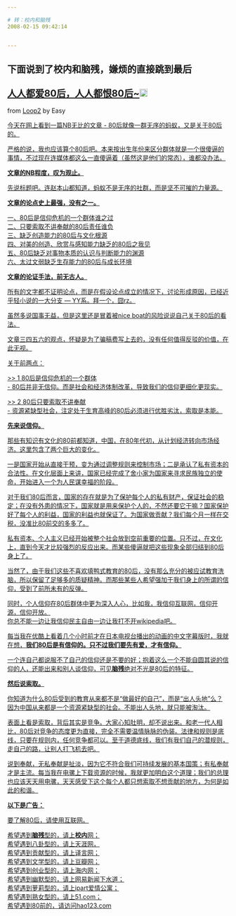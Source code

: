 ```yaml
---

# 转：校内和脑残
2008-02-15 09:42:14


---
```



<h2 class="entry-title">下面说到了校内和脑残，嫌烦的直接跳到最后<a target=_blank class="entry-title-link" target="_blank" href="http://item.feedsky.com/%7Efeedsky/easychen/%7E6894804/50033087/4061812/1/item.html"><br />
<br />
人人都爱80后，人人都恨80后~<img src="http://www.google.com/reader/ui/2412528845-go-to.gif" class="entry-title-go-to" alt="" height="18" width="18"></a></h2><div class="entry-author"><span class="entry-source-title-parent">from <a target=_blank href="http://www.google.com/reader/view/feed/http%3A%2F%2Ffeed.feedsky.com%2Feasychen" class="entry-source-title" target="_blank">Loop2</a></span> by <span class="entry-author-name">Easy</span></div><div class="entry-body"><div id=""><ins class="item-body"><div><p>今天在网上看到一篇<a target=_blank target="_blank" href="http://www.cnbaodao.com/html/3572.htm">NB无比的文章 - 80后就像一群无序的蚂蚁</a>，又是关于80后的。</p>
<p>严格的说，我也应该算个80后吧。本来按出生年份来区分群体就是一个很傻逼的事情，不过现在连媒体都这么一直傻逼着（虽然这是他们的常态），谁都没办法。</p>
<p><strong>文章的NB程度，叹为观止。</strong></p>
<p>先说标题吧。连赵本山都知道，蚂蚁不是无序的社群，而是坚不可摧的力量源。</p>
<p><strong>文章的论点史上最强，没有之一。</strong></p>
<p>一、80后是信仰危机的一个群体谁之过<br />
二、只要索取不讲奉献的80后责任谁负<br />
三、缺乏创造能力的80后与文化根源<br />
四、对美的创造、欣赏与感知能力缺乏的80后之我见<br />
五、80后缺乏对事物本质的认识与判断能力的渊源<br />
六、太过文弱缺乏生存能力的80后与成长环境</p>
<p><strong>文章的论证手法，前无古人。</strong></p>
<p>所有的文字都不证明论点，而是在假设论点成立的情况下，讨论形成原因，已经近乎轻小说的一大分支 — YY系。拜一个，囧rz。</p>
<p>虽然多说国事无益，但是这里还是冒着被nice boat的风险说说自己关于80后的看法。</p>
<p>文章三四五六的观点，怀疑是为了骗稿费写上去的，没有任何值得反驳的价值，在此无视。</p>
<p>关于前两点：</p>
<p>&gt;&gt; 1 80后是信仰危机的一个群体<br />
- 80后并非无信仰。而是社会和经济体制改革，导致我们的信仰更细化更现实。</p>
<p>&gt;&gt; 2 80后只要索取不讲奉献<br />
- 资源紧缺型社会，注定处于生育高峰的80后必须进行优胜劣汰，索取是本能。</p>
<p><strong>先来说信仰。</strong></p>
<p>那些有知识有文化的80前都知道，中国，在80年代初，从计划经济转向市场经济。这里包含了两个巨大的变化。</p>
<p>一是国家开始从直接干预，变为通过调整规则来控制市场；二是承认了私有资本的合法性。在文化层面上来讲，国家已经完成了舍小家为国家来寻求民族独立的使命，开始进入一个为人民谋幸福的阶段。</p>
<p>对于我们80后而言，国家的存在就是为了保护每个人的私有财产，保证社会的稳定；在没有外患的情况下，国家就是用来保护个人的，不然还要它干嘛？国家保护好了每个人的利益，国家的利益也就保证了。为国家做贡献？我们每个月一样在交税，没准比80前交的多多了。</p>
<p>私有资本、个人主义已经开始被整个社会放到空前重要的位置。只不过，在文化上，直到今天才比较强烈的反应出来。而某些傻逼就把这些现象全部归结到80后身上了。</p>
<p>当然了，由于我们这些不喜欢填鸭式教育的80后，没有那么充分的被应试教育洗脑，所以保留了足够多的质疑精神。而那些某些人希望强加于我们身上的所谓的信仰，受到了前所未有的反弹。</p>
<p>同时，个人信仰在80后群体中更为深入人心，比如我，我信仰互联网，信仰开源，信仰开放。<br />
你总不能一边让我信仰民主自由一边让我打不开wikipedia吧。</p>
<p>每当我在优酷上看着几个小时前才在日本电视台播出的动画的中文字幕版时，我就在想，<strong>我们80后是有信仰的。只不过我们要先有爱，才有信仰。</strong></p>
<p>一个连自己都说服不了自己的信仰还是不要的好；抱着这么一个不能自圆其说的信仰的人，还能出来和别人谈信仰，可见<b class="highlighted1">脑残</b>绝对不光是80后的特征。</p>
<p><strong>然后说索取。</strong></p>
<p>你知道为什么80后受到的教育从来都不是“做最好的自己”，而是“出人头地”么？因为中国从来都是一个资源紧缺型的社会。不能出人头地，就只能被淘汰。</p>
<p>表面上看是索取，背后其实是竞争。大家心知肚明，却不说出来。和老一代人相比，80后对竞争的态度更为直接，完全不需要温情脉脉的伪装。法律和规则是底线，只要在规则内，任何竞争都可以。至于道德底线，我们有我们自己的潜规则，走自己的路，让别人打飞机去吧。</p>
<p>说到奉献，无私奉献是扯淡，因为它不符合我们可持续发展的基本国策；有私奉献才是主流。每当我在电骡上下载资源的时候，我就更加明白这个道理；我们的总理也应该天天用电骡，天天感受下这个每个人都只想索取不想贡献的地方，为何是如此的和谐。</p>
<p><strong>以下是广告： </strong></p>
<p>要了解80后，请使用互联网。</p>
<p>希望遇到<b class="highlighted1">脑残</b>型的，请上<b class="highlighted0">校内</b>网；<br />
希望遇到八卦型的，请上天涯网，<br />
希望遇到贡献型的，请上译言网；<br />
希望遇到文学型的，请上豆瓣网；<br />
希望遇到创业型的，请上海内网；<br />
希望遇到幽默型的，请上网易新闻下水道；<br />
希望遇到萝莉型的，请上ipart爱情公寓；<br />
希望遇到熟女型的，请上51.com；<br />
希望遇到80前的，请访问hao123.com</p>
</div></ins></div></div>